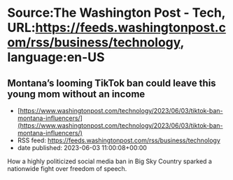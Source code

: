 # Source:The Washington Post - Tech, URL:https://feeds.washingtonpost.com/rss/business/technology, language:en-US

## Montana’s looming TikTok ban could leave this young mom without an income
 - [https://www.washingtonpost.com/technology/2023/06/03/tiktok-ban-montana-influencers/](https://www.washingtonpost.com/technology/2023/06/03/tiktok-ban-montana-influencers/)
 - RSS feed: https://feeds.washingtonpost.com/rss/business/technology
 - date published: 2023-06-03 11:00:08+00:00

How a highly politicized social media ban in Big Sky Country sparked a nationwide fight over freedom of speech.

